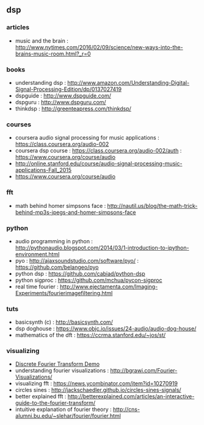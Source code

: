 ## dsp

### articles
- music and the brain : http://www.nytimes.com/2016/02/09/science/new-ways-into-the-brains-music-room.html?_r=0

### books
- understanding dsp : http://www.amazon.com/Understanding-Digital-Signal-Processing-Edition/dp/0137027419
- dspguide : http://www.dspguide.com/
- dspguru : http://www.dspguru.com/
- thinkdsp : http://greenteapress.com/thinkdsp/     

### courses
- coursera audio signal processing for music applications : https://class.coursera.org/audio-002
- coursera dsp course : https://class.coursera.org/audio-002/auth : https://www.coursera.org/course/audio                                                                   
- http://online.stanford.edu/course/audio-signal-processing-music-applications-Fall_2015                                                                           
- https://www.coursera.org/course/audio                                                                                                                            
### fft
- math behind homer simpsons face : http://nautil.us/blog/the-math-trick-behind-mp3s-jpegs-and-homer-simpsons-face

### python
- audio programming in python : http://pythonaudio.blogspot.com/2014/03/1-introduction-to-ipython-environment.html                                                 
- pyo : http://ajaxsoundstudio.com/software/pyo/                                                                                                                   : https://github.com/belangeo/pyo                                                                                                                              
- python dsp : https://github.com/cabiad/python-dsp                                                                                                                
- python sigproc : https://github.com/mchua/pycon-sigproc                                                                                                          
- real time fourier : http://www.ejectamenta.com/Imaging-Experiments/fourierimagefiltering.html                                                                    

### tuts
- basicsynth (c) : http://basicsynth.com/
- dsp doghouse : https://www.objc.io/issues/24-audio/audio-dog-house/                                                                  
- mathematics of the dft : https://ccrma.stanford.edu/~jos/st/                                                                                                     

### visualizing
- [Discrete Fourier Transform Demo](http://madebyevan.com/dft/)
- understanding fourier visualizations : http://bgrawi.com/Fourier-Visualizations/
- visualizing fft : https://news.ycombinator.com/item?id=10270919        
- circles sines : http://jackschaedler.github.io/circles-sines-signals/         
- better explained fft : http://betterexplained.com/articles/an-interactive-guide-to-the-fourier-transform/   
- intuitive explanation of fourier theory : http://cns-alumni.bu.edu/~slehar/fourier/fourier.html  
